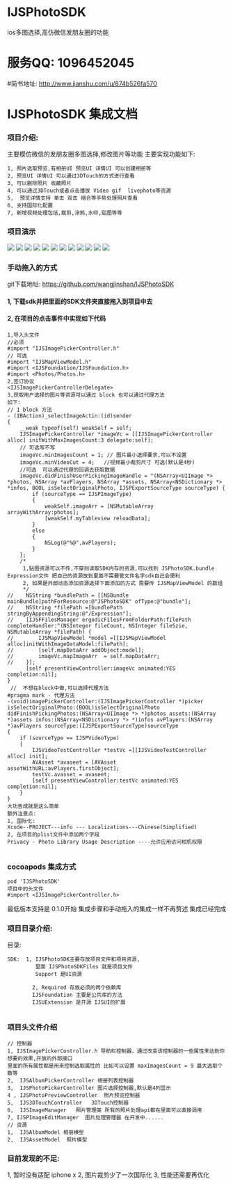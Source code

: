 # IJSPhotoSDK
ios多图选择,高仿微信发朋友圈的功能

# 服务QQ: 1096452045 
#简书地址: http://www.jianshu.com/u/874b526fa570

#    IJSPhotoSDK  集成文档

### 项目介绍:
主要模仿微信的发朋友圈多图选择,修改图片等功能
主要实现功能如下:

```
1, 照片选取预览,有相册UI 预览UI 详情UI 可以创建相册等
2, 预览UI 详情UI 可以通过3DTouch的方式进行查看
3, 可以删除照片 收藏照片
4, 可以通过3DTouch或者点击播放 Video gif  livephoto等资源
5,  预览详情支持 单击 双击 缩合等手势处理照片查看
6, 支持国际化配置
7, 新增视频处理包括,裁剪,涂鸦,水印,贴图等等

```
### 项目演示

![](http://upload-images.jianshu.io/upload_images/2845360-e1139e616dc9b5ce.gif?imageMogr2/auto-orient/strip)
![](http://upload-images.jianshu.io/upload_images/2845360-c12b955a610679df.PNG?imageMogr2/auto-orient/strip%7CimageView2/2/w/1240)
![](http://upload-images.jianshu.io/upload_images/2845360-7057f29c498d1e06.PNG?imageMogr2/auto-orient/strip%7CimageView2/2/w/1240)
![](http://upload-images.jianshu.io/upload_images/2845360-ab39607b7469b992.PNG?imageMogr2/auto-orient/strip%7CimageView2/2/w/1240)
![](http://upload-images.jianshu.io/upload_images/2845360-24a9374b9a49204b.PNG?imageMogr2/auto-orient/strip%7CimageView2/2/w/1240)
![](http://upload-images.jianshu.io/upload_images/2845360-24a9374b9a49204b.PNG?imageMogr2/auto-orient/strip%7CimageView2/2/w/1240)
![](http://upload-images.jianshu.io/upload_images/2845360-d1c54660f95fa431.PNG?imageMogr2/auto-orient/strip%7CimageView2/2/w/1240)
![](http://upload-images.jianshu.io/upload_images/2845360-01d4de8f1e86c544.PNG?imageMogr2/auto-orient/strip%7CimageView2/2/w/1240)
![](http://upload-images.jianshu.io/upload_images/2845360-359b1fc91db1fe8b.PNG?imageMogr2/auto-orient/strip%7CimageView2/2/w/1240)
![](http://upload-images.jianshu.io/upload_images/2845360-2415f1e7467133fb.PNG?imageMogr2/auto-orient/strip%7CimageView2/2/w/1240)
![](http://upload-images.jianshu.io/upload_images/2845360-0b0d573e480ed8e3.PNG?imageMogr2/auto-orient/strip%7CimageView2/2/w/1240)
![](http://upload-images.jianshu.io/upload_images/2845360-82c00d5157e2442a.PNG?imageMogr2/auto-orient/strip%7CimageView2/2/w/1240)

### 手动拖入的方式
git下载地址:  https://github.com/wangjinshan/IJSPhotoSDK 
#### 1, 下载sdk并把里面的SDK文件夹直接拖入到项目中去
#### 2, 在项目的点击事件中实现如下代码

```
1,导入头文件
//必须
#import "IJSImagePickerController.h"
// 可选
#import "IJSMapViewModel.h"
#import <IJSFoundation/IJSFoundation.h>
#import <Photos/Photos.h>
2,签订协议
<IJSImagePickerControllerDelegate>
3,获取用户选择的图片等资源可以通过 block 也可以通过代理方法
如下:
// 1 block 方法
- (IBAction)_selectImageActin:(id)sender
{
    __weak typeof(self) weakSelf = self;
    IJSImagePickerController *imageVc = [[IJSImagePickerController alloc] initWithMaxImagesCount:3 delegate:self];
    // 可选写不写
    imageVc.minImagesCount = 1; // 图片最小选择要求,可以不设置
    imageVc.minVideoCut = 4;   //视频最小裁剪尺寸 可选(默认是4秒)
    //可选  可以通过代理的回调去获取数据
    imageVc.didFinishUserPickingImageHandle = ^(NSArray<UIImage *> *photos, NSArray *avPlayers, NSArray *assets, NSArray<NSDictionary *> *infos, BOOL isSelectOriginalPhoto, IJSPExportSourceType sourceType) {
        if (sourceType == IJSPImageType)
        {
            weakSelf.imageArr = [NSMutableArray arrayWithArray:photos];
            [weakSelf.myTableview reloadData];
        }
        else
        {
            NSLog(@"%@",avPlayers);
        }
    };
    /*
     1,贴图资源可以不传,不穿则读取SDK内存的资源,可以找到 JSPhotoSDK.bundle Expression文件 把自己的资源放到里面不需要管文件名字sdk自己会便利
     2, 如果是外部动态添加资源选择下面添加的方式 需要传 IJSMapViewModel 的数组
     */
//    NSString *bundlePath = [[NSBundle mainBundle]pathForResource:@"JSPhotoSDK" ofType:@"bundle"];
//    NSString *filePath =[bundlePath stringByAppendingString:@"/Expression"];
//    [IJSFFilesManager ergodicFilesFromFolderPath:filePath completeHandler:^(NSInteger fileCount, NSInteger fileSzie, NSMutableArray *filePath) {
//        IJSMapViewModel *model =[[IJSMapViewModel alloc]initWithImageDataModel:filePath];
//        [self.mapDataArr addObject:model];
//        imageVc.mapImageArr  = self.mapDataArr;
//    }];
      [self presentViewController:imageVc animated:YES completion:nil];
}
 //  不想在block中做,可以选择代理方法 
#pragma mark - 代理方法
-(void)imagePickerController:(IJSImagePickerController *)picker isSelectOriginalPhoto:(BOOL)isSelectOriginalPhoto didFinishPickingPhotos:(NSArray<UIImage *> *)photos assets:(NSArray *)assets infos:(NSArray<NSDictionary *> *)infos avPlayers:(NSArray *)avPlayers sourceType:(IJSPExportSourceType)sourceType
{
    if (sourceType == IJSPVideoType)
    {
        IJSVideoTestController *testVc =[[IJSVideoTestController alloc] init];
        AVAsset *avaseet = [AVAsset assetWithURL:avPlayers.firstObject];
        testVc.avasset = avaseet;
        [self presentViewController:testVc animated:YES completion:nil];
    }
}
大功告成就是这么简单
额外注意点:
1, 国际化: 
Xcode--PROJECT---info --- Localizations---Chinese(Simplified)
2, 在项目的plist文件中添加两个字段
Privacy - Photo Library Usage Description ----允许应用访问相机权限


``` 
###  cocoapods 集成方式

```
pod 'IJSPhotoSDK'
项目中的头文件
#import <IJSImagePickerController.h>
```
最低版本支持是 0.1.0开始
集成步骤和手动拖入的集成一样不再赘述
集成已经完成

### 项目目录介绍:
目录: 


```
SDK:  1, IJSPhotoSDK主要存放项目文件和项目资源,
         里面 IJSPhotoSDKFiles 就是项目文件 
         Support 是UI资源

        2, Required 存放必须的两个依赖库 
        IJSFoundation 主要是公共库的方法 
        IJSUExtension 是开源 IJSUI的扩展
    
```
### 项目头文件介绍

```
// 控制器
1, IJSImagePickerController.h 导航栏控制器，通过改变该控制器的一些属性来达到你想要的效果,开放的外部接口
里面的所有属性都是用来控制选取属性的 比如可以设置 maxImagesCount = 9 最大选取个数等
2,  IJSAlbumPickerController 相册列表控制器 
3,  IJSPhotoPickerController 图片选择控制器,默认是4列显示 
4 , IJSPhotoPreviewController  照片预览控制器
5,  IJS3DTouchController   3DTouch控制器
6,  IJSImageManager   照片管理类 所有的照片处理api都在里面可以直接调用
7, IJSPImageEditManager  图片处理管理器 在开发中......
// 资源
1,  IJSAlbumModel 相册模型
2,  IJSAssetModel  照片模型

```
###  目前发现的不足:

1, 暂时没有适配 iphone x
2, 图片裁剪少了一次国际化
3, 性能还需要再优化
